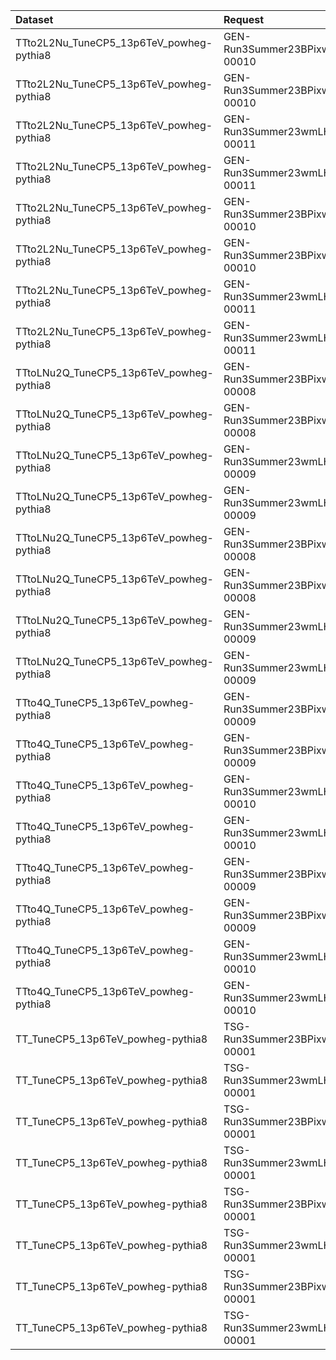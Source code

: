 | Dataset                                  | Request                           | Status                       |
|:-----------------------------------------|:----------------------------------|:-----------------------------|
| TTto2L2Nu_TuneCP5_13p6TeV_powheg-pythia8 | GEN-Run3Summer23BPixwmLHEGS-00010 | $${\color{green}Done}$$      |
| TTto2L2Nu_TuneCP5_13p6TeV_powheg-pythia8 | GEN-Run3Summer23BPixwmLHEGS-00010 | $${\color{green}Done}$$      |
| TTto2L2Nu_TuneCP5_13p6TeV_powheg-pythia8 | GEN-Run3Summer23wmLHEGS-00011     | $${\color{green}Done}$$      |
| TTto2L2Nu_TuneCP5_13p6TeV_powheg-pythia8 | GEN-Run3Summer23wmLHEGS-00011     | $${\color{green}Done}$$      |
| TTto2L2Nu_TuneCP5_13p6TeV_powheg-pythia8 | GEN-Run3Summer23BPixwmLHEGS-00010 | $${\color{green}Done}$$      |
| TTto2L2Nu_TuneCP5_13p6TeV_powheg-pythia8 | GEN-Run3Summer23BPixwmLHEGS-00010 | $${\color{green}Done}$$      |
| TTto2L2Nu_TuneCP5_13p6TeV_powheg-pythia8 | GEN-Run3Summer23wmLHEGS-00011     | $${\color{green}Done}$$      |
| TTto2L2Nu_TuneCP5_13p6TeV_powheg-pythia8 | GEN-Run3Summer23wmLHEGS-00011     | $${\color{green}Done}$$      |
| TTtoLNu2Q_TuneCP5_13p6TeV_powheg-pythia8 | GEN-Run3Summer23BPixwmLHEGS-00008 | $${\color{green}Done}$$      |
| TTtoLNu2Q_TuneCP5_13p6TeV_powheg-pythia8 | GEN-Run3Summer23BPixwmLHEGS-00008 | $${\color{green}Done}$$      |
| TTtoLNu2Q_TuneCP5_13p6TeV_powheg-pythia8 | GEN-Run3Summer23wmLHEGS-00009     | $${\color{green}Done}$$      |
| TTtoLNu2Q_TuneCP5_13p6TeV_powheg-pythia8 | GEN-Run3Summer23wmLHEGS-00009     | $${\color{green}Done}$$      |
| TTtoLNu2Q_TuneCP5_13p6TeV_powheg-pythia8 | GEN-Run3Summer23BPixwmLHEGS-00008 | $${\color{green}Done}$$      |
| TTtoLNu2Q_TuneCP5_13p6TeV_powheg-pythia8 | GEN-Run3Summer23BPixwmLHEGS-00008 | $${\color{green}Done}$$      |
| TTtoLNu2Q_TuneCP5_13p6TeV_powheg-pythia8 | GEN-Run3Summer23wmLHEGS-00009     | $${\color{green}Done}$$      |
| TTtoLNu2Q_TuneCP5_13p6TeV_powheg-pythia8 | GEN-Run3Summer23wmLHEGS-00009     | $${\color{green}Done}$$      |
| TTto4Q_TuneCP5_13p6TeV_powheg-pythia8    | GEN-Run3Summer23BPixwmLHEGS-00009 | $${\color{green}Done}$$      |
| TTto4Q_TuneCP5_13p6TeV_powheg-pythia8    | GEN-Run3Summer23BPixwmLHEGS-00009 | $${\color{green}Done}$$      |
| TTto4Q_TuneCP5_13p6TeV_powheg-pythia8    | GEN-Run3Summer23wmLHEGS-00010     | $${\color{green}Done}$$      |
| TTto4Q_TuneCP5_13p6TeV_powheg-pythia8    | GEN-Run3Summer23wmLHEGS-00010     | $${\color{green}Done}$$      |
| TTto4Q_TuneCP5_13p6TeV_powheg-pythia8    | GEN-Run3Summer23BPixwmLHEGS-00009 | $${\color{green}Done}$$      |
| TTto4Q_TuneCP5_13p6TeV_powheg-pythia8    | GEN-Run3Summer23BPixwmLHEGS-00009 | $${\color{green}Done}$$      |
| TTto4Q_TuneCP5_13p6TeV_powheg-pythia8    | GEN-Run3Summer23wmLHEGS-00010     | $${\color{green}Done}$$      |
| TTto4Q_TuneCP5_13p6TeV_powheg-pythia8    | GEN-Run3Summer23wmLHEGS-00010     | $${\color{green}Done}$$      |
| TT_TuneCP5_13p6TeV_powheg-pythia8        | TSG-Run3Summer23BPixwmLHEGS-00001 | $${\color{green}Done}$$      |
| TT_TuneCP5_13p6TeV_powheg-pythia8        | TSG-Run3Summer23wmLHEGS-00001     | $${\color{blue}Validation}$$ |
| TT_TuneCP5_13p6TeV_powheg-pythia8        | TSG-Run3Summer23BPixwmLHEGS-00001 | $${\color{green}Done}$$      |
| TT_TuneCP5_13p6TeV_powheg-pythia8        | TSG-Run3Summer23wmLHEGS-00001     | $${\color{blue}Validation}$$ |
| TT_TuneCP5_13p6TeV_powheg-pythia8        | TSG-Run3Summer23BPixwmLHEGS-00001 | $${\color{green}Done}$$      |
| TT_TuneCP5_13p6TeV_powheg-pythia8        | TSG-Run3Summer23wmLHEGS-00001     | $${\color{blue}Validation}$$ |
| TT_TuneCP5_13p6TeV_powheg-pythia8        | TSG-Run3Summer23BPixwmLHEGS-00001 | $${\color{green}Done}$$      |
| TT_TuneCP5_13p6TeV_powheg-pythia8        | TSG-Run3Summer23wmLHEGS-00001     | $${\color{blue}Validation}$$ |